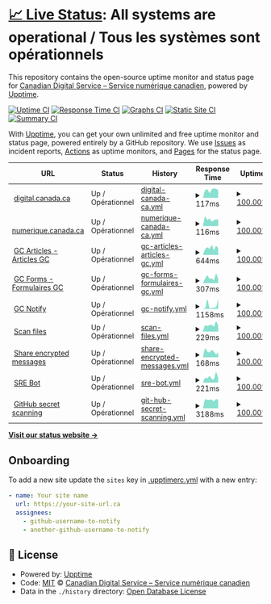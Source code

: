# [📈 Live Status](https://cds-snc.github.io/status-statut): <!--live status--> **All systems are operational / Tous les systèmes sont opérationnels**

This repository contains the open-source uptime monitor and status page for [Canadian Digital Service – Service numérique canadien](https://digital.canada.ca), powered by [Upptime](https://github.com/upptime/upptime).

[![Uptime CI](https://github.com/cds-snc/status-statut/workflows/Uptime%20CI/badge.svg)](https://github.com/cds-snc/status-statut/actions?query=workflow%3A%22Uptime+CI%22)
[![Response Time CI](https://github.com/cds-snc/status-statut/workflows/Response%20Time%20CI/badge.svg)](https://github.com/cds-snc/status-statut/actions?query=workflow%3A%22Response+Time+CI%22)
[![Graphs CI](https://github.com/cds-snc/status-statut/workflows/Graphs%20CI/badge.svg)](https://github.com/cds-snc/status-statut/actions?query=workflow%3A%22Graphs+CI%22)
[![Static Site CI](https://github.com/cds-snc/status-statut/workflows/Static%20Site%20CI/badge.svg)](https://github.com/cds-snc/status-statut/actions?query=workflow%3A%22Static+Site+CI%22)
[![Summary CI](https://github.com/cds-snc/status-statut/workflows/Summary%20CI/badge.svg)](https://github.com/cds-snc/status-statut/actions?query=workflow%3A%22Summary+CI%22)

With [Upptime](https://upptime.js.org), you can get your own unlimited and free uptime monitor and status page, powered entirely by a GitHub repository. We use [Issues](https://github.com/cds-snc/status-statut/issues) as incident reports, [Actions](https://github.com/cds-snc/status-statut/actions) as uptime monitors, and [Pages](https://cds-snc.github.io/status-statut) for the status page.

<!--start: status pages-->
<!-- This summary is generated by Upptime (https://github.com/upptime/upptime) -->
<!-- Do not edit this manually, your changes will be overwritten -->
<!-- prettier-ignore -->
| URL | Status | History | Response Time | Uptime |
| --- | ------ | ------- | ------------- | ------ |
| <img alt="" src="https://icons.duckduckgo.com/ip3/digital.canada.ca.ico" height="13"> [digital.canada.ca](https://digital.canada.ca/) | Up / Opérationnel | [digital-canada-ca.yml](https://github.com/cds-snc/status-statut/commits/HEAD/history/digital-canada-ca.yml) | <details><summary><img alt="Response time graph" src="./graphs/digital-canada-ca/response-time-week.png" height="20"> 117ms</summary><br><a href="https://status-statut.cds-snc.ca/history/digital-canada-ca"><img alt="Response time 132" src="https://img.shields.io/endpoint?url=https%3A%2F%2Fraw.githubusercontent.com%2Fcds-snc%2Fstatus-statut%2FHEAD%2Fapi%2Fdigital-canada-ca%2Fresponse-time.json"></a><br><a href="https://status-statut.cds-snc.ca/history/digital-canada-ca"><img alt="24-hour response time 78" src="https://img.shields.io/endpoint?url=https%3A%2F%2Fraw.githubusercontent.com%2Fcds-snc%2Fstatus-statut%2FHEAD%2Fapi%2Fdigital-canada-ca%2Fresponse-time-day.json"></a><br><a href="https://status-statut.cds-snc.ca/history/digital-canada-ca"><img alt="7-day response time 117" src="https://img.shields.io/endpoint?url=https%3A%2F%2Fraw.githubusercontent.com%2Fcds-snc%2Fstatus-statut%2FHEAD%2Fapi%2Fdigital-canada-ca%2Fresponse-time-week.json"></a><br><a href="https://status-statut.cds-snc.ca/history/digital-canada-ca"><img alt="30-day response time 142" src="https://img.shields.io/endpoint?url=https%3A%2F%2Fraw.githubusercontent.com%2Fcds-snc%2Fstatus-statut%2FHEAD%2Fapi%2Fdigital-canada-ca%2Fresponse-time-month.json"></a><br><a href="https://status-statut.cds-snc.ca/history/digital-canada-ca"><img alt="1-year response time 126" src="https://img.shields.io/endpoint?url=https%3A%2F%2Fraw.githubusercontent.com%2Fcds-snc%2Fstatus-statut%2FHEAD%2Fapi%2Fdigital-canada-ca%2Fresponse-time-year.json"></a></details> | <details><summary><a href="https://status-statut.cds-snc.ca/history/digital-canada-ca">100.00%</a></summary><a href="https://status-statut.cds-snc.ca/history/digital-canada-ca"><img alt="All-time uptime 100.00%" src="https://img.shields.io/endpoint?url=https%3A%2F%2Fraw.githubusercontent.com%2Fcds-snc%2Fstatus-statut%2FHEAD%2Fapi%2Fdigital-canada-ca%2Fuptime.json"></a><br><a href="https://status-statut.cds-snc.ca/history/digital-canada-ca"><img alt="24-hour uptime 100.00%" src="https://img.shields.io/endpoint?url=https%3A%2F%2Fraw.githubusercontent.com%2Fcds-snc%2Fstatus-statut%2FHEAD%2Fapi%2Fdigital-canada-ca%2Fuptime-day.json"></a><br><a href="https://status-statut.cds-snc.ca/history/digital-canada-ca"><img alt="7-day uptime 100.00%" src="https://img.shields.io/endpoint?url=https%3A%2F%2Fraw.githubusercontent.com%2Fcds-snc%2Fstatus-statut%2FHEAD%2Fapi%2Fdigital-canada-ca%2Fuptime-week.json"></a><br><a href="https://status-statut.cds-snc.ca/history/digital-canada-ca"><img alt="30-day uptime 100.00%" src="https://img.shields.io/endpoint?url=https%3A%2F%2Fraw.githubusercontent.com%2Fcds-snc%2Fstatus-statut%2FHEAD%2Fapi%2Fdigital-canada-ca%2Fuptime-month.json"></a><br><a href="https://status-statut.cds-snc.ca/history/digital-canada-ca"><img alt="1-year uptime 100.00%" src="https://img.shields.io/endpoint?url=https%3A%2F%2Fraw.githubusercontent.com%2Fcds-snc%2Fstatus-statut%2FHEAD%2Fapi%2Fdigital-canada-ca%2Fuptime-year.json"></a></details>
| <img alt="" src="https://icons.duckduckgo.com/ip3/numerique.canada.ca.ico" height="13"> [numerique.canada.ca](https://numerique.canada.ca/) | Up / Opérationnel | [numerique-canada-ca.yml](https://github.com/cds-snc/status-statut/commits/HEAD/history/numerique-canada-ca.yml) | <details><summary><img alt="Response time graph" src="./graphs/numerique-canada-ca/response-time-week.png" height="20"> 116ms</summary><br><a href="https://status-statut.cds-snc.ca/history/numerique-canada-ca"><img alt="Response time 127" src="https://img.shields.io/endpoint?url=https%3A%2F%2Fraw.githubusercontent.com%2Fcds-snc%2Fstatus-statut%2FHEAD%2Fapi%2Fnumerique-canada-ca%2Fresponse-time.json"></a><br><a href="https://status-statut.cds-snc.ca/history/numerique-canada-ca"><img alt="24-hour response time 89" src="https://img.shields.io/endpoint?url=https%3A%2F%2Fraw.githubusercontent.com%2Fcds-snc%2Fstatus-statut%2FHEAD%2Fapi%2Fnumerique-canada-ca%2Fresponse-time-day.json"></a><br><a href="https://status-statut.cds-snc.ca/history/numerique-canada-ca"><img alt="7-day response time 116" src="https://img.shields.io/endpoint?url=https%3A%2F%2Fraw.githubusercontent.com%2Fcds-snc%2Fstatus-statut%2FHEAD%2Fapi%2Fnumerique-canada-ca%2Fresponse-time-week.json"></a><br><a href="https://status-statut.cds-snc.ca/history/numerique-canada-ca"><img alt="30-day response time 158" src="https://img.shields.io/endpoint?url=https%3A%2F%2Fraw.githubusercontent.com%2Fcds-snc%2Fstatus-statut%2FHEAD%2Fapi%2Fnumerique-canada-ca%2Fresponse-time-month.json"></a><br><a href="https://status-statut.cds-snc.ca/history/numerique-canada-ca"><img alt="1-year response time 129" src="https://img.shields.io/endpoint?url=https%3A%2F%2Fraw.githubusercontent.com%2Fcds-snc%2Fstatus-statut%2FHEAD%2Fapi%2Fnumerique-canada-ca%2Fresponse-time-year.json"></a></details> | <details><summary><a href="https://status-statut.cds-snc.ca/history/numerique-canada-ca">100.00%</a></summary><a href="https://status-statut.cds-snc.ca/history/numerique-canada-ca"><img alt="All-time uptime 100.00%" src="https://img.shields.io/endpoint?url=https%3A%2F%2Fraw.githubusercontent.com%2Fcds-snc%2Fstatus-statut%2FHEAD%2Fapi%2Fnumerique-canada-ca%2Fuptime.json"></a><br><a href="https://status-statut.cds-snc.ca/history/numerique-canada-ca"><img alt="24-hour uptime 100.00%" src="https://img.shields.io/endpoint?url=https%3A%2F%2Fraw.githubusercontent.com%2Fcds-snc%2Fstatus-statut%2FHEAD%2Fapi%2Fnumerique-canada-ca%2Fuptime-day.json"></a><br><a href="https://status-statut.cds-snc.ca/history/numerique-canada-ca"><img alt="7-day uptime 100.00%" src="https://img.shields.io/endpoint?url=https%3A%2F%2Fraw.githubusercontent.com%2Fcds-snc%2Fstatus-statut%2FHEAD%2Fapi%2Fnumerique-canada-ca%2Fuptime-week.json"></a><br><a href="https://status-statut.cds-snc.ca/history/numerique-canada-ca"><img alt="30-day uptime 100.00%" src="https://img.shields.io/endpoint?url=https%3A%2F%2Fraw.githubusercontent.com%2Fcds-snc%2Fstatus-statut%2FHEAD%2Fapi%2Fnumerique-canada-ca%2Fuptime-month.json"></a><br><a href="https://status-statut.cds-snc.ca/history/numerique-canada-ca"><img alt="1-year uptime 100.00%" src="https://img.shields.io/endpoint?url=https%3A%2F%2Fraw.githubusercontent.com%2Fcds-snc%2Fstatus-statut%2FHEAD%2Fapi%2Fnumerique-canada-ca%2Fuptime-year.json"></a></details>
| <img alt="" src="https://icons.duckduckgo.com/ip3/articles.alpha.canada.ca.ico" height="13"> [GC Articles - Articles GC](https://articles.alpha.canada.ca/sign-in-se-connecter/) | Up / Opérationnel | [gc-articles-articles-gc.yml](https://github.com/cds-snc/status-statut/commits/HEAD/history/gc-articles-articles-gc.yml) | <details><summary><img alt="Response time graph" src="./graphs/gc-articles-articles-gc/response-time-week.png" height="20"> 644ms</summary><br><a href="https://status-statut.cds-snc.ca/history/gc-articles-articles-gc"><img alt="Response time 664" src="https://img.shields.io/endpoint?url=https%3A%2F%2Fraw.githubusercontent.com%2Fcds-snc%2Fstatus-statut%2FHEAD%2Fapi%2Fgc-articles-articles-gc%2Fresponse-time.json"></a><br><a href="https://status-statut.cds-snc.ca/history/gc-articles-articles-gc"><img alt="24-hour response time 702" src="https://img.shields.io/endpoint?url=https%3A%2F%2Fraw.githubusercontent.com%2Fcds-snc%2Fstatus-statut%2FHEAD%2Fapi%2Fgc-articles-articles-gc%2Fresponse-time-day.json"></a><br><a href="https://status-statut.cds-snc.ca/history/gc-articles-articles-gc"><img alt="7-day response time 644" src="https://img.shields.io/endpoint?url=https%3A%2F%2Fraw.githubusercontent.com%2Fcds-snc%2Fstatus-statut%2FHEAD%2Fapi%2Fgc-articles-articles-gc%2Fresponse-time-week.json"></a><br><a href="https://status-statut.cds-snc.ca/history/gc-articles-articles-gc"><img alt="30-day response time 617" src="https://img.shields.io/endpoint?url=https%3A%2F%2Fraw.githubusercontent.com%2Fcds-snc%2Fstatus-statut%2FHEAD%2Fapi%2Fgc-articles-articles-gc%2Fresponse-time-month.json"></a><br><a href="https://status-statut.cds-snc.ca/history/gc-articles-articles-gc"><img alt="1-year response time 635" src="https://img.shields.io/endpoint?url=https%3A%2F%2Fraw.githubusercontent.com%2Fcds-snc%2Fstatus-statut%2FHEAD%2Fapi%2Fgc-articles-articles-gc%2Fresponse-time-year.json"></a></details> | <details><summary><a href="https://status-statut.cds-snc.ca/history/gc-articles-articles-gc">100.00%</a></summary><a href="https://status-statut.cds-snc.ca/history/gc-articles-articles-gc"><img alt="All-time uptime 100.00%" src="https://img.shields.io/endpoint?url=https%3A%2F%2Fraw.githubusercontent.com%2Fcds-snc%2Fstatus-statut%2FHEAD%2Fapi%2Fgc-articles-articles-gc%2Fuptime.json"></a><br><a href="https://status-statut.cds-snc.ca/history/gc-articles-articles-gc"><img alt="24-hour uptime 100.00%" src="https://img.shields.io/endpoint?url=https%3A%2F%2Fraw.githubusercontent.com%2Fcds-snc%2Fstatus-statut%2FHEAD%2Fapi%2Fgc-articles-articles-gc%2Fuptime-day.json"></a><br><a href="https://status-statut.cds-snc.ca/history/gc-articles-articles-gc"><img alt="7-day uptime 100.00%" src="https://img.shields.io/endpoint?url=https%3A%2F%2Fraw.githubusercontent.com%2Fcds-snc%2Fstatus-statut%2FHEAD%2Fapi%2Fgc-articles-articles-gc%2Fuptime-week.json"></a><br><a href="https://status-statut.cds-snc.ca/history/gc-articles-articles-gc"><img alt="30-day uptime 100.00%" src="https://img.shields.io/endpoint?url=https%3A%2F%2Fraw.githubusercontent.com%2Fcds-snc%2Fstatus-statut%2FHEAD%2Fapi%2Fgc-articles-articles-gc%2Fuptime-month.json"></a><br><a href="https://status-statut.cds-snc.ca/history/gc-articles-articles-gc"><img alt="1-year uptime 100.00%" src="https://img.shields.io/endpoint?url=https%3A%2F%2Fraw.githubusercontent.com%2Fcds-snc%2Fstatus-statut%2FHEAD%2Fapi%2Fgc-articles-articles-gc%2Fuptime-year.json"></a></details>
| <img alt="" src="https://icons.duckduckgo.com/ip3/forms-formulaires.alpha.canada.ca.ico" height="13"> [GC Forms - Formulaires GC](https://forms-formulaires.alpha.canada.ca/) | Up / Opérationnel | [gc-forms-formulaires-gc.yml](https://github.com/cds-snc/status-statut/commits/HEAD/history/gc-forms-formulaires-gc.yml) | <details><summary><img alt="Response time graph" src="./graphs/gc-forms-formulaires-gc/response-time-week.png" height="20"> 307ms</summary><br><a href="https://status-statut.cds-snc.ca/history/gc-forms-formulaires-gc"><img alt="Response time 313" src="https://img.shields.io/endpoint?url=https%3A%2F%2Fraw.githubusercontent.com%2Fcds-snc%2Fstatus-statut%2FHEAD%2Fapi%2Fgc-forms-formulaires-gc%2Fresponse-time.json"></a><br><a href="https://status-statut.cds-snc.ca/history/gc-forms-formulaires-gc"><img alt="24-hour response time 227" src="https://img.shields.io/endpoint?url=https%3A%2F%2Fraw.githubusercontent.com%2Fcds-snc%2Fstatus-statut%2FHEAD%2Fapi%2Fgc-forms-formulaires-gc%2Fresponse-time-day.json"></a><br><a href="https://status-statut.cds-snc.ca/history/gc-forms-formulaires-gc"><img alt="7-day response time 307" src="https://img.shields.io/endpoint?url=https%3A%2F%2Fraw.githubusercontent.com%2Fcds-snc%2Fstatus-statut%2FHEAD%2Fapi%2Fgc-forms-formulaires-gc%2Fresponse-time-week.json"></a><br><a href="https://status-statut.cds-snc.ca/history/gc-forms-formulaires-gc"><img alt="30-day response time 309" src="https://img.shields.io/endpoint?url=https%3A%2F%2Fraw.githubusercontent.com%2Fcds-snc%2Fstatus-statut%2FHEAD%2Fapi%2Fgc-forms-formulaires-gc%2Fresponse-time-month.json"></a><br><a href="https://status-statut.cds-snc.ca/history/gc-forms-formulaires-gc"><img alt="1-year response time 316" src="https://img.shields.io/endpoint?url=https%3A%2F%2Fraw.githubusercontent.com%2Fcds-snc%2Fstatus-statut%2FHEAD%2Fapi%2Fgc-forms-formulaires-gc%2Fresponse-time-year.json"></a></details> | <details><summary><a href="https://status-statut.cds-snc.ca/history/gc-forms-formulaires-gc">100.00%</a></summary><a href="https://status-statut.cds-snc.ca/history/gc-forms-formulaires-gc"><img alt="All-time uptime 99.98%" src="https://img.shields.io/endpoint?url=https%3A%2F%2Fraw.githubusercontent.com%2Fcds-snc%2Fstatus-statut%2FHEAD%2Fapi%2Fgc-forms-formulaires-gc%2Fuptime.json"></a><br><a href="https://status-statut.cds-snc.ca/history/gc-forms-formulaires-gc"><img alt="24-hour uptime 100.00%" src="https://img.shields.io/endpoint?url=https%3A%2F%2Fraw.githubusercontent.com%2Fcds-snc%2Fstatus-statut%2FHEAD%2Fapi%2Fgc-forms-formulaires-gc%2Fuptime-day.json"></a><br><a href="https://status-statut.cds-snc.ca/history/gc-forms-formulaires-gc"><img alt="7-day uptime 100.00%" src="https://img.shields.io/endpoint?url=https%3A%2F%2Fraw.githubusercontent.com%2Fcds-snc%2Fstatus-statut%2FHEAD%2Fapi%2Fgc-forms-formulaires-gc%2Fuptime-week.json"></a><br><a href="https://status-statut.cds-snc.ca/history/gc-forms-formulaires-gc"><img alt="30-day uptime 100.00%" src="https://img.shields.io/endpoint?url=https%3A%2F%2Fraw.githubusercontent.com%2Fcds-snc%2Fstatus-statut%2FHEAD%2Fapi%2Fgc-forms-formulaires-gc%2Fuptime-month.json"></a><br><a href="https://status-statut.cds-snc.ca/history/gc-forms-formulaires-gc"><img alt="1-year uptime 99.99%" src="https://img.shields.io/endpoint?url=https%3A%2F%2Fraw.githubusercontent.com%2Fcds-snc%2Fstatus-statut%2FHEAD%2Fapi%2Fgc-forms-formulaires-gc%2Fuptime-year.json"></a></details>
| <img alt="" src="https://icons.duckduckgo.com/ip3/notification.canada.ca.ico" height="13"> [GC Notify](https://notification.canada.ca/) | Up / Opérationnel | [gc-notify.yml](https://github.com/cds-snc/status-statut/commits/HEAD/history/gc-notify.yml) | <details><summary><img alt="Response time graph" src="./graphs/gc-notify/response-time-week.png" height="20"> 1158ms</summary><br><a href="https://status-statut.cds-snc.ca/history/gc-notify"><img alt="Response time 810" src="https://img.shields.io/endpoint?url=https%3A%2F%2Fraw.githubusercontent.com%2Fcds-snc%2Fstatus-statut%2FHEAD%2Fapi%2Fgc-notify%2Fresponse-time.json"></a><br><a href="https://status-statut.cds-snc.ca/history/gc-notify"><img alt="24-hour response time 243" src="https://img.shields.io/endpoint?url=https%3A%2F%2Fraw.githubusercontent.com%2Fcds-snc%2Fstatus-statut%2FHEAD%2Fapi%2Fgc-notify%2Fresponse-time-day.json"></a><br><a href="https://status-statut.cds-snc.ca/history/gc-notify"><img alt="7-day response time 1158" src="https://img.shields.io/endpoint?url=https%3A%2F%2Fraw.githubusercontent.com%2Fcds-snc%2Fstatus-statut%2FHEAD%2Fapi%2Fgc-notify%2Fresponse-time-week.json"></a><br><a href="https://status-statut.cds-snc.ca/history/gc-notify"><img alt="30-day response time 1974" src="https://img.shields.io/endpoint?url=https%3A%2F%2Fraw.githubusercontent.com%2Fcds-snc%2Fstatus-statut%2FHEAD%2Fapi%2Fgc-notify%2Fresponse-time-month.json"></a><br><a href="https://status-statut.cds-snc.ca/history/gc-notify"><img alt="1-year response time 892" src="https://img.shields.io/endpoint?url=https%3A%2F%2Fraw.githubusercontent.com%2Fcds-snc%2Fstatus-statut%2FHEAD%2Fapi%2Fgc-notify%2Fresponse-time-year.json"></a></details> | <details><summary><a href="https://status-statut.cds-snc.ca/history/gc-notify">100.00%</a></summary><a href="https://status-statut.cds-snc.ca/history/gc-notify"><img alt="All-time uptime 99.99%" src="https://img.shields.io/endpoint?url=https%3A%2F%2Fraw.githubusercontent.com%2Fcds-snc%2Fstatus-statut%2FHEAD%2Fapi%2Fgc-notify%2Fuptime.json"></a><br><a href="https://status-statut.cds-snc.ca/history/gc-notify"><img alt="24-hour uptime 100.00%" src="https://img.shields.io/endpoint?url=https%3A%2F%2Fraw.githubusercontent.com%2Fcds-snc%2Fstatus-statut%2FHEAD%2Fapi%2Fgc-notify%2Fuptime-day.json"></a><br><a href="https://status-statut.cds-snc.ca/history/gc-notify"><img alt="7-day uptime 100.00%" src="https://img.shields.io/endpoint?url=https%3A%2F%2Fraw.githubusercontent.com%2Fcds-snc%2Fstatus-statut%2FHEAD%2Fapi%2Fgc-notify%2Fuptime-week.json"></a><br><a href="https://status-statut.cds-snc.ca/history/gc-notify"><img alt="30-day uptime 100.00%" src="https://img.shields.io/endpoint?url=https%3A%2F%2Fraw.githubusercontent.com%2Fcds-snc%2Fstatus-statut%2FHEAD%2Fapi%2Fgc-notify%2Fuptime-month.json"></a><br><a href="https://status-statut.cds-snc.ca/history/gc-notify"><img alt="1-year uptime 100.00%" src="https://img.shields.io/endpoint?url=https%3A%2F%2Fraw.githubusercontent.com%2Fcds-snc%2Fstatus-statut%2FHEAD%2Fapi%2Fgc-notify%2Fuptime-year.json"></a></details>
| <img alt="" src="https://icons.duckduckgo.com/ip3/scan-files.alpha.canada.ca.ico" height="13"> [Scan files](https://scan-files.alpha.canada.ca/healthcheck) | Up / Opérationnel | [scan-files.yml](https://github.com/cds-snc/status-statut/commits/HEAD/history/scan-files.yml) | <details><summary><img alt="Response time graph" src="./graphs/scan-files/response-time-week.png" height="20"> 229ms</summary><br><a href="https://status-statut.cds-snc.ca/history/scan-files"><img alt="Response time 308" src="https://img.shields.io/endpoint?url=https%3A%2F%2Fraw.githubusercontent.com%2Fcds-snc%2Fstatus-statut%2FHEAD%2Fapi%2Fscan-files%2Fresponse-time.json"></a><br><a href="https://status-statut.cds-snc.ca/history/scan-files"><img alt="24-hour response time 259" src="https://img.shields.io/endpoint?url=https%3A%2F%2Fraw.githubusercontent.com%2Fcds-snc%2Fstatus-statut%2FHEAD%2Fapi%2Fscan-files%2Fresponse-time-day.json"></a><br><a href="https://status-statut.cds-snc.ca/history/scan-files"><img alt="7-day response time 229" src="https://img.shields.io/endpoint?url=https%3A%2F%2Fraw.githubusercontent.com%2Fcds-snc%2Fstatus-statut%2FHEAD%2Fapi%2Fscan-files%2Fresponse-time-week.json"></a><br><a href="https://status-statut.cds-snc.ca/history/scan-files"><img alt="30-day response time 292" src="https://img.shields.io/endpoint?url=https%3A%2F%2Fraw.githubusercontent.com%2Fcds-snc%2Fstatus-statut%2FHEAD%2Fapi%2Fscan-files%2Fresponse-time-month.json"></a><br><a href="https://status-statut.cds-snc.ca/history/scan-files"><img alt="1-year response time 302" src="https://img.shields.io/endpoint?url=https%3A%2F%2Fraw.githubusercontent.com%2Fcds-snc%2Fstatus-statut%2FHEAD%2Fapi%2Fscan-files%2Fresponse-time-year.json"></a></details> | <details><summary><a href="https://status-statut.cds-snc.ca/history/scan-files">100.00%</a></summary><a href="https://status-statut.cds-snc.ca/history/scan-files"><img alt="All-time uptime 99.96%" src="https://img.shields.io/endpoint?url=https%3A%2F%2Fraw.githubusercontent.com%2Fcds-snc%2Fstatus-statut%2FHEAD%2Fapi%2Fscan-files%2Fuptime.json"></a><br><a href="https://status-statut.cds-snc.ca/history/scan-files"><img alt="24-hour uptime 100.00%" src="https://img.shields.io/endpoint?url=https%3A%2F%2Fraw.githubusercontent.com%2Fcds-snc%2Fstatus-statut%2FHEAD%2Fapi%2Fscan-files%2Fuptime-day.json"></a><br><a href="https://status-statut.cds-snc.ca/history/scan-files"><img alt="7-day uptime 100.00%" src="https://img.shields.io/endpoint?url=https%3A%2F%2Fraw.githubusercontent.com%2Fcds-snc%2Fstatus-statut%2FHEAD%2Fapi%2Fscan-files%2Fuptime-week.json"></a><br><a href="https://status-statut.cds-snc.ca/history/scan-files"><img alt="30-day uptime 100.00%" src="https://img.shields.io/endpoint?url=https%3A%2F%2Fraw.githubusercontent.com%2Fcds-snc%2Fstatus-statut%2FHEAD%2Fapi%2Fscan-files%2Fuptime-month.json"></a><br><a href="https://status-statut.cds-snc.ca/history/scan-files"><img alt="1-year uptime 100.00%" src="https://img.shields.io/endpoint?url=https%3A%2F%2Fraw.githubusercontent.com%2Fcds-snc%2Fstatus-statut%2FHEAD%2Fapi%2Fscan-files%2Fuptime-year.json"></a></details>
| <img alt="" src="https://icons.duckduckgo.com/ip3/encrypted-message.cdssandbox.xyz.ico" height="13"> [Share encrypted messages](https://encrypted-message.cdssandbox.xyz/) | Up / Opérationnel | [share-encrypted-messages.yml](https://github.com/cds-snc/status-statut/commits/HEAD/history/share-encrypted-messages.yml) | <details><summary><img alt="Response time graph" src="./graphs/share-encrypted-messages/response-time-week.png" height="20"> 168ms</summary><br><a href="https://status-statut.cds-snc.ca/history/share-encrypted-messages"><img alt="Response time 379" src="https://img.shields.io/endpoint?url=https%3A%2F%2Fraw.githubusercontent.com%2Fcds-snc%2Fstatus-statut%2FHEAD%2Fapi%2Fshare-encrypted-messages%2Fresponse-time.json"></a><br><a href="https://status-statut.cds-snc.ca/history/share-encrypted-messages"><img alt="24-hour response time 413" src="https://img.shields.io/endpoint?url=https%3A%2F%2Fraw.githubusercontent.com%2Fcds-snc%2Fstatus-statut%2FHEAD%2Fapi%2Fshare-encrypted-messages%2Fresponse-time-day.json"></a><br><a href="https://status-statut.cds-snc.ca/history/share-encrypted-messages"><img alt="7-day response time 168" src="https://img.shields.io/endpoint?url=https%3A%2F%2Fraw.githubusercontent.com%2Fcds-snc%2Fstatus-statut%2FHEAD%2Fapi%2Fshare-encrypted-messages%2Fresponse-time-week.json"></a><br><a href="https://status-statut.cds-snc.ca/history/share-encrypted-messages"><img alt="30-day response time 194" src="https://img.shields.io/endpoint?url=https%3A%2F%2Fraw.githubusercontent.com%2Fcds-snc%2Fstatus-statut%2FHEAD%2Fapi%2Fshare-encrypted-messages%2Fresponse-time-month.json"></a><br><a href="https://status-statut.cds-snc.ca/history/share-encrypted-messages"><img alt="1-year response time 323" src="https://img.shields.io/endpoint?url=https%3A%2F%2Fraw.githubusercontent.com%2Fcds-snc%2Fstatus-statut%2FHEAD%2Fapi%2Fshare-encrypted-messages%2Fresponse-time-year.json"></a></details> | <details><summary><a href="https://status-statut.cds-snc.ca/history/share-encrypted-messages">100.00%</a></summary><a href="https://status-statut.cds-snc.ca/history/share-encrypted-messages"><img alt="All-time uptime 100.00%" src="https://img.shields.io/endpoint?url=https%3A%2F%2Fraw.githubusercontent.com%2Fcds-snc%2Fstatus-statut%2FHEAD%2Fapi%2Fshare-encrypted-messages%2Fuptime.json"></a><br><a href="https://status-statut.cds-snc.ca/history/share-encrypted-messages"><img alt="24-hour uptime 100.00%" src="https://img.shields.io/endpoint?url=https%3A%2F%2Fraw.githubusercontent.com%2Fcds-snc%2Fstatus-statut%2FHEAD%2Fapi%2Fshare-encrypted-messages%2Fuptime-day.json"></a><br><a href="https://status-statut.cds-snc.ca/history/share-encrypted-messages"><img alt="7-day uptime 100.00%" src="https://img.shields.io/endpoint?url=https%3A%2F%2Fraw.githubusercontent.com%2Fcds-snc%2Fstatus-statut%2FHEAD%2Fapi%2Fshare-encrypted-messages%2Fuptime-week.json"></a><br><a href="https://status-statut.cds-snc.ca/history/share-encrypted-messages"><img alt="30-day uptime 100.00%" src="https://img.shields.io/endpoint?url=https%3A%2F%2Fraw.githubusercontent.com%2Fcds-snc%2Fstatus-statut%2FHEAD%2Fapi%2Fshare-encrypted-messages%2Fuptime-month.json"></a><br><a href="https://status-statut.cds-snc.ca/history/share-encrypted-messages"><img alt="1-year uptime 100.00%" src="https://img.shields.io/endpoint?url=https%3A%2F%2Fraw.githubusercontent.com%2Fcds-snc%2Fstatus-statut%2FHEAD%2Fapi%2Fshare-encrypted-messages%2Fuptime-year.json"></a></details>
| <img alt="" src="https://icons.duckduckgo.com/ip3/sre-bot.cdssandbox.xyz.ico" height="13"> [SRE Bot](https://sre-bot.cdssandbox.xyz/version) | Up / Opérationnel | [sre-bot.yml](https://github.com/cds-snc/status-statut/commits/HEAD/history/sre-bot.yml) | <details><summary><img alt="Response time graph" src="./graphs/sre-bot/response-time-week.png" height="20"> 221ms</summary><br><a href="https://status-statut.cds-snc.ca/history/sre-bot"><img alt="Response time 250" src="https://img.shields.io/endpoint?url=https%3A%2F%2Fraw.githubusercontent.com%2Fcds-snc%2Fstatus-statut%2FHEAD%2Fapi%2Fsre-bot%2Fresponse-time.json"></a><br><a href="https://status-statut.cds-snc.ca/history/sre-bot"><img alt="24-hour response time 166" src="https://img.shields.io/endpoint?url=https%3A%2F%2Fraw.githubusercontent.com%2Fcds-snc%2Fstatus-statut%2FHEAD%2Fapi%2Fsre-bot%2Fresponse-time-day.json"></a><br><a href="https://status-statut.cds-snc.ca/history/sre-bot"><img alt="7-day response time 221" src="https://img.shields.io/endpoint?url=https%3A%2F%2Fraw.githubusercontent.com%2Fcds-snc%2Fstatus-statut%2FHEAD%2Fapi%2Fsre-bot%2Fresponse-time-week.json"></a><br><a href="https://status-statut.cds-snc.ca/history/sre-bot"><img alt="30-day response time 247" src="https://img.shields.io/endpoint?url=https%3A%2F%2Fraw.githubusercontent.com%2Fcds-snc%2Fstatus-statut%2FHEAD%2Fapi%2Fsre-bot%2Fresponse-time-month.json"></a><br><a href="https://status-statut.cds-snc.ca/history/sre-bot"><img alt="1-year response time 249" src="https://img.shields.io/endpoint?url=https%3A%2F%2Fraw.githubusercontent.com%2Fcds-snc%2Fstatus-statut%2FHEAD%2Fapi%2Fsre-bot%2Fresponse-time-year.json"></a></details> | <details><summary><a href="https://status-statut.cds-snc.ca/history/sre-bot">100.00%</a></summary><a href="https://status-statut.cds-snc.ca/history/sre-bot"><img alt="All-time uptime 100.00%" src="https://img.shields.io/endpoint?url=https%3A%2F%2Fraw.githubusercontent.com%2Fcds-snc%2Fstatus-statut%2FHEAD%2Fapi%2Fsre-bot%2Fuptime.json"></a><br><a href="https://status-statut.cds-snc.ca/history/sre-bot"><img alt="24-hour uptime 100.00%" src="https://img.shields.io/endpoint?url=https%3A%2F%2Fraw.githubusercontent.com%2Fcds-snc%2Fstatus-statut%2FHEAD%2Fapi%2Fsre-bot%2Fuptime-day.json"></a><br><a href="https://status-statut.cds-snc.ca/history/sre-bot"><img alt="7-day uptime 100.00%" src="https://img.shields.io/endpoint?url=https%3A%2F%2Fraw.githubusercontent.com%2Fcds-snc%2Fstatus-statut%2FHEAD%2Fapi%2Fsre-bot%2Fuptime-week.json"></a><br><a href="https://status-statut.cds-snc.ca/history/sre-bot"><img alt="30-day uptime 100.00%" src="https://img.shields.io/endpoint?url=https%3A%2F%2Fraw.githubusercontent.com%2Fcds-snc%2Fstatus-statut%2FHEAD%2Fapi%2Fsre-bot%2Fuptime-month.json"></a><br><a href="https://status-statut.cds-snc.ca/history/sre-bot"><img alt="1-year uptime 100.00%" src="https://img.shields.io/endpoint?url=https%3A%2F%2Fraw.githubusercontent.com%2Fcds-snc%2Fstatus-statut%2FHEAD%2Fapi%2Fsre-bot%2Fuptime-year.json"></a></details>
| <img alt="" src="https://icons.duckduckgo.com/ip3/github-secret-scanning.alpha.canada.ca.ico" height="13"> [GitHub secret scanning](https://github-secret-scanning.alpha.canada.ca/healthcheck) | Up / Opérationnel | [git-hub-secret-scanning.yml](https://github.com/cds-snc/status-statut/commits/HEAD/history/git-hub-secret-scanning.yml) | <details><summary><img alt="Response time graph" src="./graphs/git-hub-secret-scanning/response-time-week.png" height="20"> 3188ms</summary><br><a href="https://status-statut.cds-snc.ca/history/git-hub-secret-scanning"><img alt="Response time 2752" src="https://img.shields.io/endpoint?url=https%3A%2F%2Fraw.githubusercontent.com%2Fcds-snc%2Fstatus-statut%2FHEAD%2Fapi%2Fgit-hub-secret-scanning%2Fresponse-time.json"></a><br><a href="https://status-statut.cds-snc.ca/history/git-hub-secret-scanning"><img alt="24-hour response time 2784" src="https://img.shields.io/endpoint?url=https%3A%2F%2Fraw.githubusercontent.com%2Fcds-snc%2Fstatus-statut%2FHEAD%2Fapi%2Fgit-hub-secret-scanning%2Fresponse-time-day.json"></a><br><a href="https://status-statut.cds-snc.ca/history/git-hub-secret-scanning"><img alt="7-day response time 3188" src="https://img.shields.io/endpoint?url=https%3A%2F%2Fraw.githubusercontent.com%2Fcds-snc%2Fstatus-statut%2FHEAD%2Fapi%2Fgit-hub-secret-scanning%2Fresponse-time-week.json"></a><br><a href="https://status-statut.cds-snc.ca/history/git-hub-secret-scanning"><img alt="30-day response time 2812" src="https://img.shields.io/endpoint?url=https%3A%2F%2Fraw.githubusercontent.com%2Fcds-snc%2Fstatus-statut%2FHEAD%2Fapi%2Fgit-hub-secret-scanning%2Fresponse-time-month.json"></a><br><a href="https://status-statut.cds-snc.ca/history/git-hub-secret-scanning"><img alt="1-year response time 2864" src="https://img.shields.io/endpoint?url=https%3A%2F%2Fraw.githubusercontent.com%2Fcds-snc%2Fstatus-statut%2FHEAD%2Fapi%2Fgit-hub-secret-scanning%2Fresponse-time-year.json"></a></details> | <details><summary><a href="https://status-statut.cds-snc.ca/history/git-hub-secret-scanning">100.00%</a></summary><a href="https://status-statut.cds-snc.ca/history/git-hub-secret-scanning"><img alt="All-time uptime 99.99%" src="https://img.shields.io/endpoint?url=https%3A%2F%2Fraw.githubusercontent.com%2Fcds-snc%2Fstatus-statut%2FHEAD%2Fapi%2Fgit-hub-secret-scanning%2Fuptime.json"></a><br><a href="https://status-statut.cds-snc.ca/history/git-hub-secret-scanning"><img alt="24-hour uptime 100.00%" src="https://img.shields.io/endpoint?url=https%3A%2F%2Fraw.githubusercontent.com%2Fcds-snc%2Fstatus-statut%2FHEAD%2Fapi%2Fgit-hub-secret-scanning%2Fuptime-day.json"></a><br><a href="https://status-statut.cds-snc.ca/history/git-hub-secret-scanning"><img alt="7-day uptime 100.00%" src="https://img.shields.io/endpoint?url=https%3A%2F%2Fraw.githubusercontent.com%2Fcds-snc%2Fstatus-statut%2FHEAD%2Fapi%2Fgit-hub-secret-scanning%2Fuptime-week.json"></a><br><a href="https://status-statut.cds-snc.ca/history/git-hub-secret-scanning"><img alt="30-day uptime 100.00%" src="https://img.shields.io/endpoint?url=https%3A%2F%2Fraw.githubusercontent.com%2Fcds-snc%2Fstatus-statut%2FHEAD%2Fapi%2Fgit-hub-secret-scanning%2Fuptime-month.json"></a><br><a href="https://status-statut.cds-snc.ca/history/git-hub-secret-scanning"><img alt="1-year uptime 99.99%" src="https://img.shields.io/endpoint?url=https%3A%2F%2Fraw.githubusercontent.com%2Fcds-snc%2Fstatus-statut%2FHEAD%2Fapi%2Fgit-hub-secret-scanning%2Fuptime-year.json"></a></details>

<!--end: status pages-->

[**Visit our status website →**](https://cds-snc.github.io/status-statut)

## Onboarding

To add a new site update the `sites` key in [.upptimerc.yml](https://github.com/cds-snc/status-statut/blob/main/.upptimerc.yml#L5) with a new entry:

```yaml
- name: Your site name
  url: https://your-site-url.ca
  assignees:
    - github-username-to-notify
    - another-github-username-to-notify
```

## 📄 License

- Powered by: [Upptime](https://github.com/upptime/upptime)
- Code: [MIT](./LICENSE) © [Canadian Digital Service – Service numérique canadien](https://digital.canada.ca)
- Data in the `./history` directory: [Open Database License](https://opendatacommons.org/licenses/odbl/1-0/)
